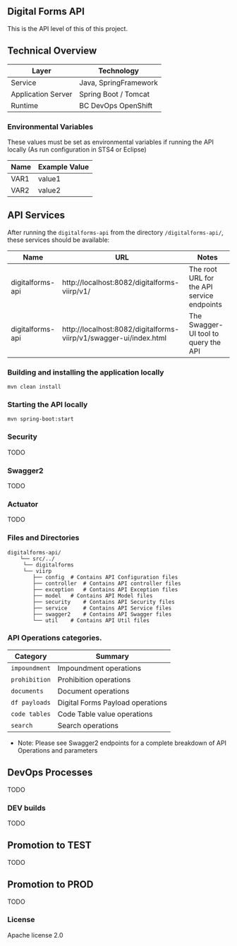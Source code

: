 ## Digital Forms API

This is the API level of this of this project.

## Technical Overview

| Layer              | Technology            |
| ------------------ | --------------------- |
| Service            | Java, SpringFramework |
| Application Server | Spring Boot / Tomcat  |
| Runtime            | BC DevOps OpenShift  |

### Environmental Variables

These values must be set as environmental variables if running the API locally (As run configuration in STS4 or Eclipse)

| Name                            | Example Value    |
| ------------------------------- | ---------------- |
| VAR1 							  | value1	         |
| VAR2                            | value2           |

## API Services

After running the `digitalforms-api` from the directory `/digitalforms-api/`, these services should be available:

| Name                  | URL                                          						| Notes
| --------------------- | ----------------------------------------------------------------- | --------------------------------------------
| digitalforms-api      | http://localhost:8082/digitalforms-viirp/v1/ 						| The root URL for the API service endpoints
| digitalforms-api      | http://localhost:8082/digitalforms-viirp/v1/swagger-ui/index.html | The Swagger-UI tool to query the API


### Building and installing the application locally

`mvn clean install`

### Starting the API locally

`mvn spring-boot:start`

### Security

TODO

### Swagger2

TODO

### Actuator

TODO

### Files and Directories

```
digitalforms-api/
    └── src/../
	 └── digitalforms
	 └── viirp
		├── config 	# Contains API Configuration files
		├── controller 	# Contains API controller files
		├── exception 	# Contains API Exception files
		├── model 	# Contains API Model files
		├── security 	# Contains API Security files
		├── service 	# Contains API Service files
		├── swagger2 	# Contains API Swagger files
		└── util 	# Contains API Util files
```

### API Operations categories.

| Category            | Summary                              |
| ------------------- | ------------------------------------ |
| `impoundment`    | Impoundment operations               |
| `prohibition`    | Prohibition operations               |
| `documents`       | Document operations                 |
| `df payloads`    | Digital Forms Payload operations     |
| `code tables`    | Code Table value operations          |
| `search`          | Search operations  	                 |

- Note: Please see Swagger2 endpoints for a complete breakdown of API Operations and
  parameters

## DevOps Processes

TODO

### DEV builds

TODO

## Promotion to TEST

TODO

## Promotion to PROD

TODO

### License

Apache license 2.0